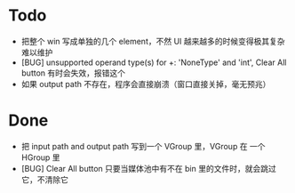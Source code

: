 # Todo
- 把整个 win 写成单独的几个 element，不然 UI 越来越多的时候变得极其复杂难以维护
- [BUG] unsupported operand type(s) for +: 'NoneType' and 'int', Clear All button 有时会失效，报错这个
- 如果 output path 不存在，程序会直接崩溃（窗口直接关掉，毫无预兆）

# Done
- 把 input path and output path 写到一个 VGroup 里，VGroup 在 一个 HGroup 里
- [BUG] Clear All button 只要当媒体池中有不在 bin 里的文件时，就会跳过它，不清除它